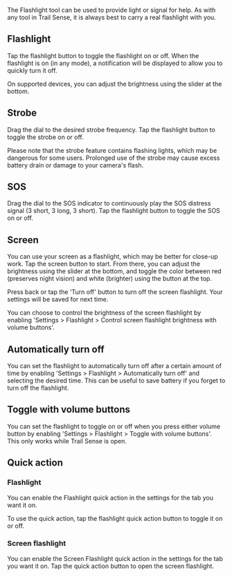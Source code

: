 The Flashlight tool can be used to provide light or signal for help. As with any tool in Trail Sense, it is always best to carry a real flashlight with you.

## Flashlight
Tap the flashlight button to toggle the flashlight on or off. When the flashlight is on (in any mode), a notification will be displayed to allow you to quickly turn it off.

On supported devices, you can adjust the brightness using the slider at the bottom.

## Strobe
Drag the dial to the desired strobe frequency. Tap the flashlight button to toggle the strobe on or off.

Please note that the strobe feature contains flashing lights, which may be dangerous for some users. Prolonged use of the strobe may cause excess battery drain or damage to your camera's flash.

## SOS
Drag the dial to the SOS indicator to continuously play the SOS distress signal (3 short, 3 long, 3 short). Tap the flashlight button to toggle the SOS on or off.

## Screen
You can use your screen as a flashlight, which may be better for close-up work. Tap the screen button to start. From there, you can adjust the brightness using the slider at the bottom, and toggle the color between red (preserves night vision) and white (brighter) using the button at the top.

Press back or tap the 'Turn off' button to turn off the screen flashlight. Your settings will be saved for next time.

You can choose to control the brightness of the screen flashlight by enabling 'Settings > Flashlight > Control screen flashlight brightness with volume buttons'.

## Automatically turn off
You can set the flashlight to automatically turn off after a certain amount of time by enabling 'Settings > Flashlight > Automatically turn off' and selecting the desired time. This can be useful to save battery if you forget to turn off the flashlight.

## Toggle with volume buttons
You can set the flashlight to toggle on or off when you press either volume button by enabling 'Settings > Flashlight > Toggle with volume buttons'. This only works while Trail Sense is open.

## Quick action

### Flashlight
You can enable the Flashlight quick action in the settings for the tab you want it on.

To use the quick action, tap the flashlight quick action button to toggle it on or off.

### Screen flashlight
You can enable the Screen Flashlight quick action in the settings for the tab you want it on. Tap the quick action button to open the screen flashlight.